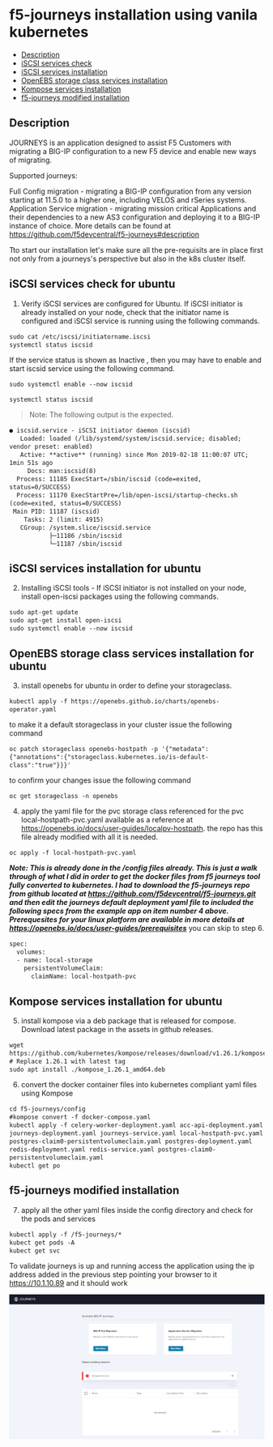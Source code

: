 # f5-journeys installation using vanila kubernetes 

- [Description](#description)
- [iSCSI services check](#iscsi-services-check-for-ubuntu)
- [iSCSI services installation](#iscsi-services-installation-for-ubuntu)
- [OpenEBS storage class services installation](#openebs-storage-class-services-installation-for-ubuntu)
- [Kompose services installation](#kompose-services-installation-for-ubuntu)
- [f5-journeys modified installation](#f5-journeys-modified-installation)


## Description
JOURNEYS is an application designed to assist F5 Customers with migrating a BIG-IP configuration to a new F5 device and enable new ways of migrating.

Supported journeys:

Full Config migration - migrating a BIG-IP configuration from any version starting at 11.5.0 to a higher one, including VELOS and rSeries systems.
Application Service migration - migrating mission critical Applications and their dependencies to a new AS3 configuration and deploying it to a BIG-IP instance of choice. More details can be found at https://github.com/f5devcentral/f5-journeys#description

Tto start our installation let's make sure all the pre-requisits are in place first not only from a journeys's perspective but also in the k8s cluster itself.

## iSCSI services check for ubuntu

1) Verify iSCSI services are configured for Ubuntu. If iSCSI initiator is already installed on your node, check that the initiator name is configured and iSCSI service is running using the following commands.

```
sudo cat /etc/iscsi/initiatorname.iscsi
systemctl status iscsid 
```

If the service status is shown as Inactive , then you may have to enable and start iscsid service using the following command.

```
sudo systemctl enable --now iscsid
```
```
systemctl status iscsid
```
> Note: The following output is the expected.
```
● iscsid.service - iSCSI initiator daemon (iscsid)
   Loaded: loaded (/lib/systemd/system/iscsid.service; disabled; vendor preset: enabled)
   Active: **active** (running) since Mon 2019-02-18 11:00:07 UTC; 1min 51s ago
     Docs: man:iscsid(8)
  Process: 11185 ExecStart=/sbin/iscsid (code=exited, status=0/SUCCESS)
  Process: 11170 ExecStartPre=/lib/open-iscsi/startup-checks.sh (code=exited, status=0/SUCCESS)
 Main PID: 11187 (iscsid)
    Tasks: 2 (limit: 4915)
   CGroup: /system.slice/iscsid.service
           ├─11186 /sbin/iscsid
           └─11187 /sbin/iscsid
```

## iSCSI services installation for ubuntu
2) Installing iSCSI tools - If iSCSI initiator is not installed on your node, install open-iscsi packages using the following commands.

```
sudo apt-get update
sudo apt-get install open-iscsi
sudo systemctl enable --now iscsid
```

## OpenEBS storage class services installation for ubuntu
3) install openebs for ubuntu in order to define your storageclass. 

```
kubectl apply -f https://openebs.github.io/charts/openebs-operator.yaml
```

   to make it a default storageclass in your cluster issue the following command

```
oc patch storageclass openebs-hostpath -p '{"metadata": {"annotations":{"storageclass.kubernetes.io/is-default-class":"true"}}}'
```

   to confirm your changes issue the following command 

```
oc get storageclass -n openebs
```

4) apply the yaml file for the pvc storage class referenced for the pvc local-hostpath-pvc.yaml available as a reference at https://openebs.io/docs/user-guides/localpv-hostpath. the repo has this file already modified with all it is needed.

```
oc apply -f local-hostpath-pvc.yaml
```

***Note: This is already done in the /config files already. This is just a walk through of what I did in order to get the docker files from f5 journeys tool fully converted to kubernetes. I had to download the f5-journeys repo from github located at https://github.com/f5devcentral/f5-journeys.git and then edit the journeys default deployment yaml file to included the following specs from the example app on item number 4 above. Prerequesites for your linux platform are available in more details at https://openebs.io/docs/user-guides/prerequisites*** you can skip to step 6.

```
spec:
  volumes:
  - name: local-storage
    persistentVolumeClaim:
      claimName: local-hostpath-pvc
```

## Kompose services installation for ubuntu
5) install kompose via a deb package that is released for compose. Download latest package in the assets in github releases.

```
wget https://github.com/kubernetes/kompose/releases/download/v1.26.1/kompose_1.26.1_amd64.deb # Replace 1.26.1 with latest tag
sudo apt install ./kompose_1.26.1_amd64.deb
```

6) convert the docker container files into kubernetes compliant yaml files using Kompose

```
cd f5-journeys/config
#kompose convert -f docker-compose.yaml
kubectl apply -f celery-worker-deployment.yaml acc-api-deployment.yaml journeys-deployment.yaml journeys-service.yaml local-hostpath-pvc.yaml postgres-claim0-persistentvolumeclaim.yaml postgres-deployment.yaml redis-deployment.yaml redis-service.yaml postgres-claim0-persistentvolumeclaim.yaml
kubectl get po
```

## f5-journeys modified installation 
7) apply all the other yaml files inside the config directory and check for the pods and services 
```
kubectl apply -f /f5-journeys/*
kubect get pods -A
kubect get svc 
```

To validate journeys is up and running access the application using the ip address added in the previous step pointing your browser to it https://10.1.10.89 and it should work 

![journeys.PNG](./journeys.PNG)
